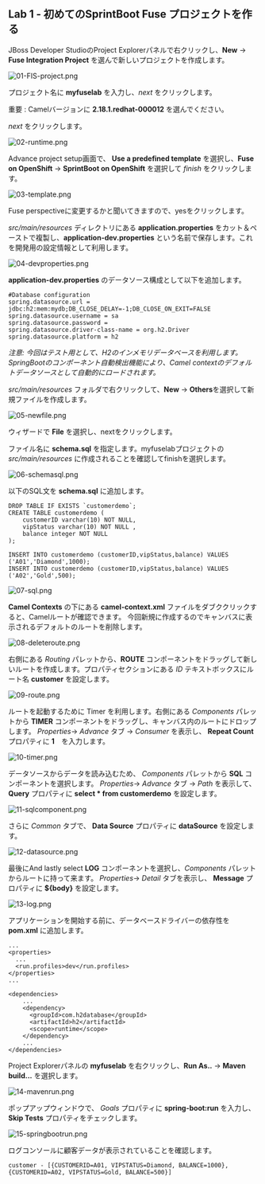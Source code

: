 ## Lab 1 - 初めてのSprintBoot Fuse プロジェクトを作る
JBoss Developer StudioのProject Explorerパネルで右クリックし、**New** -> **Fuse Integration Project** を選んで新しいプロジェクトを作成します。

![01-FIS-project.png](./img/01-FIS-project.png)

プロジェクト名に **myfuselab** を入力し、*next* をクリックします。

重要 : Camelバージョンに **2.18.1.redhat-000012** を選んでください。

*next* をクリックします。

![02-runtime.png](./img/02-runtime.png)

Advance project setup画面で、 **Use a predefined template** を選択し、**Fuse on OpenShift** -> **SprintBoot on OpenShift** を選択して *finish* をクリックします。

![03-template.png](./img/03-template.png)

Fuse perspectiveに変更するかと聞いてきますので、yesをクリックします。

*src/main/resources* ディレクトリにある **application.properties** をカット＆ペーストで複製し、**application-dev.properties** という名前で保存します。これを開発用の設定情報として利用します。

![04-devproperties.png](./img/04-devproperties.png)

**application-dev.properties** のデータソース構成として以下を追加します。

```
#Database configuration
spring.datasource.url = jdbc:h2:mem:mydb;DB_CLOSE_DELAY=-1;DB_CLOSE_ON_EXIT=FALSE
spring.datasource.username = sa
spring.datasource.password = 
spring.datasource.driver-class-name = org.h2.Driver
spring.datasource.platform = h2
```
*注意: 今回はテスト用として、H2のインメモリデータベースを利用します。 SpringBootのコンポーネント自動検出機能により、Camel contextのデフォルトデータソースとして自動的にロードされます。*

*src/main/resources* フォルダで右クリックして、**New** -> **Others**を選択して新規ファイルを作成します。

![05-newfile.png](./img/05-newfile.png)

ウィザードで **File** を選択し、nextをクリックします。

ファイル名に **schema.sql** を指定します。myfuselabプロジェクトの *src/main/resources* に作成されることを確認してfinishを選択します。

![06-schemasql.png](./img/06-schemasql.png)

以下のSQL文を **schema.sql** に追加します。

```
DROP TABLE IF EXISTS `customerdemo`;
CREATE TABLE customerdemo (
	customerID varchar(10) NOT NULL,
	vipStatus varchar(10) NOT NULL ,
	balance integer NOT NULL
);

INSERT INTO customerdemo (customerID,vipStatus,balance) VALUES ('A01','Diamond',1000);
INSERT INTO customerdemo (customerID,vipStatus,balance) VALUES ('A02','Gold',500);
```

![07-sql.png](./img/07-sql.png)

**Camel Contexts** の下にある **camel-context.xml** ファイルをダブククリックすると、Camelルートが確認できます。
今回新規に作成するのでキャンバスに表示されるデフォルトのルートを削除します。

![08-deleteroute.png](./img/08-deleteroute.png)

右側にある *Routing* パレットから、**ROUTE** コンポーネントをドラッグして新しいルートを作成します。プロパティセクションにある *ID* テキストボックスにルート名 **customer** を設定します。

![09-route.png](./img/09-route.png)

ルートを起動するために Timer を利用します。右側にある *Components* パレットから **TIMER** コンポーネントをドラッグし、キャンバス内のルートにドロップします。 *Properties*-> *Advance* タブ -> *Consumer* を表示し、 **Repeat Count** プロパティに **1**　を入力します。

![10-timer.png](./img/10-timer.png)

データソースからデータを読み込むため、 *Components* パレットから **SQL** コンポーネントを選択します。 *Properties*-> *Advance* タブ -> *Path* を表示して、 **Query** プロパティに **select * from customerdemo** を設定します。 

![11-sqlcomponent.png](./img/11-sqlcomponent.png)

さらに *Common* タブで、 **Data Source** プロパティに **dataSource** を設定します。

![12-datasource.png](./img/12-datasource.png)

最後にAnd lastly select **LOG** コンポーネントを選択し、*Components* パレットからルートに持って来ます。 *Properties*-> *Detail* タブを表示し、 **Message** プロパティに **${body}** を設定します。

![13-log.png](./img/13-log.png)

アプリケーションを開始する前に、データベースドライバーの依存性を **pom.xml** に追加します。

```
...
<properties>
  ...
  <run.profiles>dev</run.profiles>
</properties>
...

<dependencies>
	...
    <dependency>
      <groupId>com.h2database</groupId>
      <artifactId>h2</artifactId>
      <scope>runtime</scope>
    </dependency>
    ...
</dependencies>
```
Project Explorerパネルの **myfuselab** を右クリックし、**Run As..** -> **Maven build...** を選択します。

![14-mavenrun.png](./img/14-mavenrun.png)

ポップアップウィンドウで、 *Goals* プロパティに **spring-boot:run** を入力し、 **Skip Tests** プロパティをチェックします。

![15-springbootrun.png](./img/15-springbootrun.png)

ログコンソールに顧客データが表示されていることを確認します。
```
customer - [{CUSTOMERID=A01, VIPSTATUS=Diamond, BALANCE=1000}, {CUSTOMERID=A02, VIPSTATUS=Gold, BALANCE=500}]
```
